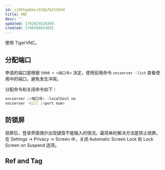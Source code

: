 ```yaml
---
id: jj9thgwbmiz310p7b21164d
title: VNC
desc: ''
updated: 1742024520360
created: 1740384014855
---
```


使用 TigerVNC。

## 分配端口

申请的端口是根据 `5900 + <端口号>` 决定，使用前用命令 `vncserver -list` 查看使用中的端口，避免发生冲突。

分配命令和关闭命令如下：

```bash
vncserver :<端口号> -localhost no
vncserver -kill :<port num>
```

## 防锁屏

锁屏后，登录界面偶尔出现键盘不能输入的情况。最简单的解决方法是禁止锁屏。在 Settings -> Privacy -> Screen 中，关闭 Automatic Screen Lock 和 Lock Screen on Suspend 选项。

## Ref and Tag